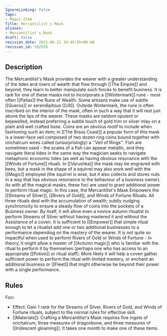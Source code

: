 ```yaml
---
IgnoreLinking: false
Tags:
- Magic-Item
Title: Mercantilist_s Mask
aliases:
- Mercantilist's_Mask
draft: false
revision_date: 2023-06-22 10:49:45+00:00
revision_id: 102559
---
```


## Description
The Mercantilist's Mask provides the wearer with a greater understanding of the tides and rivers of wealth that flow through [[The Empire]] and beyond; they learn to better manipulate such forces to benefit business. It is rare for one of these masks not to incorporate a [[Wintermark]] rune - most often [[Pallas]] the Rune of Wealth. Some artisans make use of subtle [[Queros]] or serendipitous [[Ull]]. Outside Wintermark, the rune is often inscribed on the interior of the mask, often in such a way that it will rest just above the lips of the wearer.
These masks are seldom opulent or bejewelled, instead preferring a subtle touch of gold trim or silver inlay on a plain and well crafted base. Coins are an obvious motif to include when fashioning such an item; in [[The Brass Coast]] a popular form of this mask is a lower-face veil composed of two dozen ring coins bound together with orichalcum wires called (unsurprisingly) a ''Veil of Rings''. 
Fish are sometimes used - the scales of a fish can appear metallic, and they navigate literal tides in the same way the magician seeks to navigate metaphoric economic tides (as well as having obvious resonance with the [[Winds of Fortune]] ritual). In [[Varushka]] the mask may be engraved with bees, but a mask in the shape of a squirrel may also work well with the [[Magic]] employed (the squirrel is wise, but it also collects and stores nuts in a way that has obvious resonance to the behaviour of a business owner).
As with all the magical masks, these foci are used to grant additional power to perform ritual magic. In this case, the Mercantilist's Mask Empowers the [[Streams of Silver]], [[Rivers of Gold]], and Winds of Fortune Rituals. All three rituals deal with the accumulation of wealth; subtly nudging synchronicity to ensure a steady flow of coins into the pockets of a Business owner.
By itself, it will allow even a novice autumn ritualist to perform Streams of Silver without having mastered it and without the Assistance of a coven. It is sufficient to [[Empower]] that simple ritual enough to let a ritualist add one or two additional businesses to a performance depending on the mastery of the wearer. It is not quite so impactful when used to perform Rivers of Gold or Winds of Fortune - in theory, it might allow a master of [[Autumn magic]] who is familiar with the ritual to perform it by themselves (perhaps one who has access to an appropriate [[Potion]] or ritual staff). More likely it will help a coven gather sufficient power to perform the ritual with limited mastery, or enchant an additional business or [[Fleet]] that might otherwise be beyond their power with a single performance.
## Rules
Foci
* Effect: Gain 1 rank for the Streams of Silver, Rivers of Gold, and Winds of Fortune rituals, subject to the normal rules for effective skill.
* [[Materials]]: Crafting a Mercantilist's Mask requires five ingots of orichalcum, three measures of dragonbone, and three measures of [[Iridescent gloaming]]. It takes one month to make one of these items.